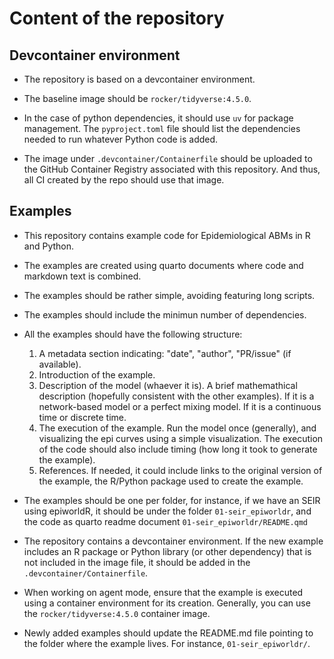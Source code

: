 # Content of the repository

## Devcontainer environment

- The repository is based on a devcontainer environment.

- The baseline image should be `rocker/tidyverse:4.5.0`.

- In the case of python dependencies, it should use `uv` for package management. The `pyproject.toml` file should list the dependencies needed to run whatever Python code is added.

- The image under `.devcontainer/Containerfile` should be uploaded to the GitHub Container Registry associated with this repository. And thus, all CI created by the repo should use that image.


## Examples

- This repository contains example code for Epidemiological ABMs in R and Python.

- The examples are created using quarto documents where code and markdown text is combined.

- The examples should be rather simple, avoiding featuring long scripts.

- The examples should include the minimun number of dependencies.

- All the examples should have the following structure:

  1. A metadata section indicating: "date", "author", "PR/issue" (if available).
  2. Introduction of the example.
  3. Description of the model (whaever it is). A brief mathemathical description (hopefully consistent with the other examples). If it is a network-based model or a perfect mixing model. If it is a continuous time or discrete time.
  4. The execution of the example. Run the model once (generally), and visualizing the epi curves using a simple visualization. The execution of the code should also include timing (how long it took to generate the example).
  5. References. If needed, it could include links to the original version of the example, the R/Python package used to create the example.


- The examples should be one per folder, for instance, if we have an SEIR using epiworldR, it should be under the folder `01-seir_epiworldr`, and the code as quarto readme document `01-seir_epiworldr/README.qmd`

- The repository contains a devcontainer environment. If the new example includes an R package or Python library (or other dependency) that is not included in the image file, it should be added in the `.devcontainer/Containerfile`.

- When working on agent mode, ensure that the example is executed using a container environment for its creation. Generally, you can use the `rocker/tidyverse:4.5.0` container image.

- Newly added examples should update the README.md file pointing to the folder where the example lives. For instance, `01-seir_epiworldr/`.

